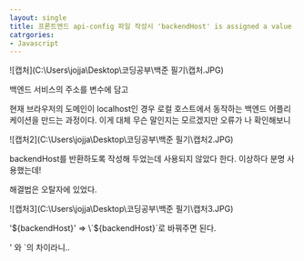 ```yaml
---
layout: single
title: 프론트엔드 api-config 파일 작성시 'backendHost' is assigned a value but never used + Uncaught (in promise) SyntaxError: Unexpected token < in JSON at position ** 경고 해결법
catrgories:
- Javascript
---
```


![캡처](C:\Users\jojja\Desktop\코딩공부\백준 필기\캡처.JPG)

백엔드 서비스의 주소를 변수에 담고

현재 브라우저의 도메인이 localhost인 경우 로컬 호스트에서 동작하는 백엔드 어플리케이션을 만드는 과정이다. 이게 대체 무슨 말인지는 모르겠지만 오류가 나 확인해보니



![캡처2](C:\Users\jojja\Desktop\코딩공부\백준 필기\캡처2.JPG)

backendHost를 반환하도록 작성해 두었는데 사용되지 않았다 한다. 이상하다 분명 사용했는데!

해결법은 오탈자에 있었다.



![캡처3](C:\Users\jojja\Desktop\코딩공부\백준 필기\캡처3.JPG)

'${backendHost}' => \`${backendHost}\`로 바꿔주면 된다.

' 와 `의 차이라니.. 
